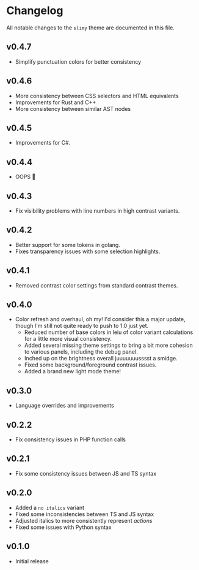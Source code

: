 # Changelog

All notable changes to the `slimy` theme are documented in this file.

## v0.4.7
- Simplify punctuation colors for better consistency

## v0.4.6
- More consistency between CSS selectors and HTML equivalents
- Improvements for Rust and C++
- More consistency between similar AST nodes

## v0.4.5
- Improvements for C#.

## v0.4.4
- OOPS 👀

## v0.4.3
- Fix visibility problems with line numbers in high contrast variants.

## v0.4.2
- Better support for some tokens in golang.
- Fixes transparency issues with some selection highlights.

## v0.4.1
- Removed contrast color settings from standard contrast themes.

## v0.4.0
- Color refresh and overhaul, oh my! I'd consider this a major update, though I'm still not quite ready to push to 1.0 just yet.
  - Reduced number of base colors in leiu of color variant calculations for a little more visual consistency.
  - Added several missing theme settings to bring a bit more cohesion to various panels, including the debug panel.
  - Inched up on the brightness overall juuuuuuusssst a smidge.
  - Fixed some background/foreground contrast issues.
  - Added a brand new light mode theme!

## v0.3.0
- Language overrides and improvements

## v0.2.2
- Fix consistency issues in PHP function calls

## v0.2.1
- Fix some consistency issues between JS and TS syntax

## v0.2.0
- Added a `no italics` variant
- Fixed some inconsistencies between TS and JS syntax
- Adjusted italics to more consistently represent *actions*
- Fixed some issues with Python syntax

## v0.1.0

- Initial release
